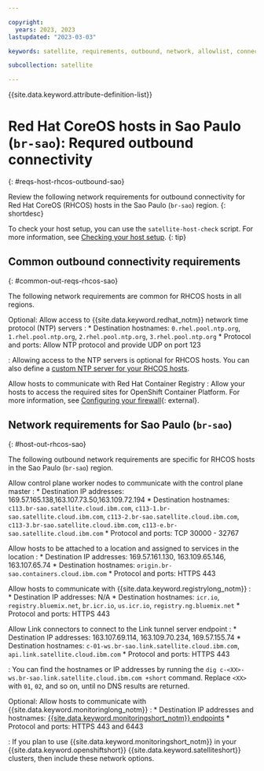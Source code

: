 ```yaml
---

copyright:
  years: 2023, 2023
lastupdated: "2023-03-03"

keywords: satellite, requirements, outbound, network, allowlist, connectivity, firewall, rhcos

subcollection: satellite

---
```


{{site.data.keyword.attribute-definition-list}}

# Red Hat CoreOS hosts in Sao Paulo (`br-sao`): Requred outbound connectivity
{: #reqs-host-rhcos-outbound-sao}

Review the following network requirements for outbound connectivity for Red Hat CoreOS (RHCOS) hosts in the Sao Paulo (`br-sao`) region.
{: shortdesc}


To check your host setup, you can use the `satellite-host-check` script. For more information, see [Checking your host setup](/docs/satellite?topic=satellite-host-network-check).
{: tip}


## Common outbound connectivity requirements
{: #common-out-reqs-rhcos-sao}

The following network requirements are common for RHCOS hosts in all regions. 

Optional: Allow access to {{site.data.keyword.redhat_notm}} network time protocol (NTP) servers
:    * Destination hostnames: `0.rhel.pool.ntp.org`, `1.rhel.pool.ntp.org`, `2.rhel.pool.ntp.org`, `3.rhel.pool.ntp.org`
     * Protocol and ports: Allow NTP protocol and provide UDP on port 123
     
:    Allowing access to the NTP servers is optional for RHCOS hosts. You can also define a [custom NTP server for your RHCOS hosts](/docs/satellite?topic=satellite-config-custom-ntp).

Allow hosts to communicate with Red Hat Container Registry
:    Allow your hosts to access the required sites for OpenShift Container Platform. For more information, see [Configuring your firewall](https://docs.openshift.com/container-platform/4.8/installing/install_config/configuring-firewall.html){: external}.

## Network requirements for Sao Paulo (`br-sao`)
{: #host-out-rhcos-sao}

The following outbound network requirements are specific for RHCOS hosts in the Sao Paulo (`br-sao`) region.


Allow control plane worker nodes to communicate with the control plane master 
:    * Destination IP addresses:  169.57.165.138,163.107.73.50,163.109.72.194
     * Destination hostnames: `c113.br-sao.satellite.cloud.ibm.com`, `c113-1.br-sao.satellite.cloud.ibm.com`, `c113-2.br-sao.satellite.cloud.ibm.com`, `c113-3.br-sao.satellite.cloud.ibm.com`, `c113-e.br-sao.satellite.cloud.ibm.com`
     * Protocol and ports: TCP 30000 - 32767

Allow hosts to be attached to a location and assigned to services in the location
:    * Destination IP addresses: 169.57.161.130, 163.109.65.146, 163.107.65.74
     * Destination hostnames: `origin.br-sao.containers.cloud.ibm.com`
     * Protocol and ports: HTTPS 443
     
Allow hosts to communicate with {{site.data.keyword.registrylong_notm}}
:    * Destination IP addresses: N/A
     * Destination hostnames: `icr.io`, `registry.bluemix.net`, `br.icr.io`, `us.icr.io`, `registry.ng.bluemix.net`
     * Protocol and ports: HTTPS 443
     
Allow Link connectors to connect to the Link tunnel server endpoint
:    * Destination IP addresses: 163.107.69.114, 163.109.70.234, 169.57.155.74 
     * Destination hostnames: `c-01-ws.br-sao.link.satellite.cloud.ibm.com`, `api.link.satellite.cloud.ibm.com`
     * Protocol and ports: HTTPS 443

:    You can find the hostnames or IP addresses by running the `dig c-<XX>-ws.br-sao.link.satellite.cloud.ibm.com +short` command. Replace `<XX>` with `01`, `02`, and so on, until no DNS results are returned.

Optional: Allow hosts to communicate with {{site.data.keyword.monitoringlong_notm}}
:    * Destination IP addresses and hostnames: [{{site.data.keyword.monitoringshort_notm}} endpoints](/docs/monitoring?topic=monitoring-endpoints)
     * Protocol and ports: HTTPS 443 and 6443

:    If you plan to use {{site.data.keyword.monitoringshort_notm}} in your {{site.data.keyword.openshiftshort}} {{site.data.keyword.satelliteshort}} clusters, then include these network options.


